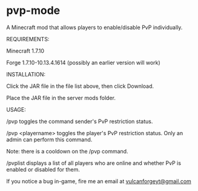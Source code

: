 # pvp-mode
A Minecraft mod that allows players to enable/disable PvP individually.

REQUIREMENTS:

Minecraft 1.7.10

Forge 1.7.10-10.13.4.1614 (possibly an earlier version will work)

INSTALLATION:

Click the JAR file in the file list above, then click Download.

Place the JAR file in the server mods folder.

USAGE:

/pvp toggles the command sender's PvP restriction status.

/pvp \<playername> toggles the player's PvP restriction status. Only an admin can perform this command.

Note: there is a cooldown on the /pvp command.

/pvplist displays a list of all players who are online and whether PvP is enabled or disabled for them.

If you notice a bug in-game, fire me an email at vulcanforgeyt@gmail.com

